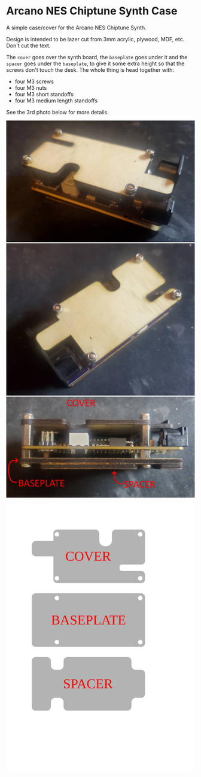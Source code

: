 # Arcano NES Chiptune Synth Case

A simple case/cover for the Arcano NES Chiptune Synth.

Design is intended to be lazer cut from 3mm acrylic, plywood, MDF, etc. Don't cut the text.

The `cover` goes over the synth board, the `baseplate` goes under it and the `spacer` goes under the `baseplate`, to give it some extra height so that the screws don't touch the desk. The whole thing is head together with:

* four M3 screws
* four M3 nuts
* four M3 short standoffs
* four M3 medium length standoffs

See the 3rd photo below for more details.

![photo-1.jpg](photo-1.jpg)
![photo-2.jpg](photo-2.jpg)
![photo-3.jpg](photo-3.jpg)

![arcano-nes-chiptune-synth-case.svg](arcano-nes-chiptune-synth-case.svg)
